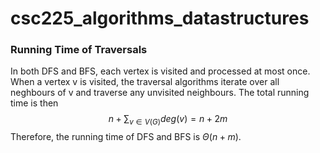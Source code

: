 # csc225_algorithms_datastructures
### Running Time of Traversals
In both DFS and BFS, each vertex is visited and processed at most once.
When a vertex v is visited, the traversal algorithms iterate over all neghbours of v and traverse any unvisited neighbours. The total running time is then $$n + \sum_{v\in V(G)}deg(v) = n + 2m $$
Therefore, the running time of DFS and BFS is $\Theta (n+m)$.

